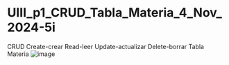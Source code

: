 # UIII_p1_CRUD_Tabla_Materia_4_Nov_2024-5i
CRUD Create-crear Read-leer Update-actualizar Delete-borrar  Tabla Materia
![image](https://github.com/user-attachments/assets/087f7190-286d-4d4e-9bff-a13ec4faa5e2)

